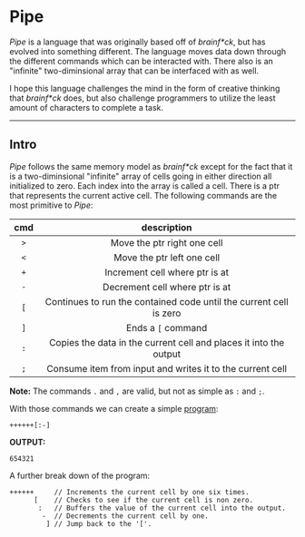 # Pipe
_Pipe_ is a language that was originally based off of _brainf*ck_, but has evolved into something different. The language moves data down through the different commands which can be interacted with. There also is an "infinite" two-diminsional array that can be interfaced with as well.

I hope this language challenges the mind in the form of creative thinking that _brainf*ck_ does, but also challenge programmers to utilize the least amount of characters to complete a task.

---

## Intro

_Pipe_ follows the same memory model as _brainf*ck_ except for the fact that it is a two-diminsional "infinite" array of cells going in either direction all initialized to zero. Each index into the array is called a cell. There is a ptr that represents the current active cell. The following commands are the most primitive to _Pipe_:

|cmd|description|
|:---:|:---:|
|`>`|Move the ptr right one cell|
|`<`|Move the ptr left one cell|
|`+`|Increment cell where ptr is at|
|`-`|Decrement cell where ptr is at|
|`[`|Continues to run the contained code until the current cell is zero|
|`]`|Ends a `[` command|
|`:`|Copies the data in the current cell and places it into the output|
|`;`|Consume item from input and writes it to the current cell|

__Note:__ The commands `.` and `,` are valid, but not as simple as `:` and `;`.

With those commands we can create a simple [program](https://tkellehe.github.io/Pipe/?input=&code=%2B%2B%2B%2B%2B%2B%5B%3A-%5D):

```
++++++[:-]
```
__OUTPUT:__
```
654321
```

A further break down of the program:
```
++++++     // Increments the current cell by one six times.
      [    // Checks to see if the current cell is non zero.
       :   // Buffers the value of the current cell into the output.
        -  // Decrements the current cell by one.
         ] // Jump back to the '['.
```
